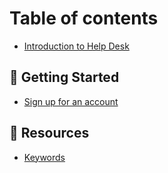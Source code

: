 # Table of contents

* [Introduction to Help Desk](README.md)

## 📌 Getting Started <a id="get-started"></a>

* [Sign up for an account](get-started/sign-up-for-an-account.md)

## 🔨 Resources

* [Keywords](resources/keywords.md)

